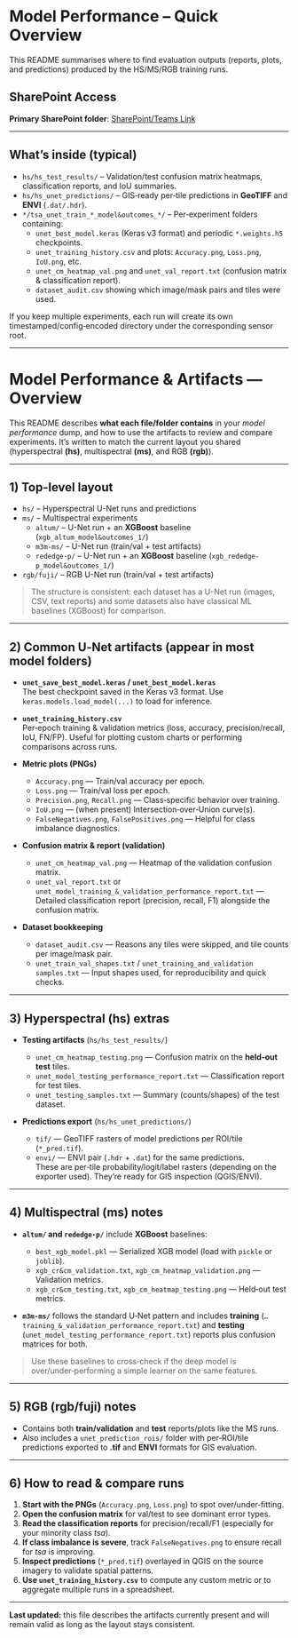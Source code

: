 # Model Performance – Quick Overview

This README summarises where to find evaluation outputs (reports, plots, and predictions) produced by the HS/MS/RGB training runs.

## SharePoint Access
**Primary SharePoint folder**: [SharePoint/Teams Link](https://csuprod.sharepoint.com/:f:/r/sites/RSRCH-WeedDataShared/Shared%20Documents/General/TSA-Drone-AI-Detection?csf=1&web=1&e=tYbznU)

---

## What’s inside (typical)
- `hs/hs_test_results/` – Validation/test confusion matrix heatmaps, classification reports, and IoU summaries.
- `hs/hs_unet_predictions/` – GIS‑ready per‑tile predictions in **GeoTIFF** and **ENVI** (`.dat/.hdr`).
- `*/tsa_unet_train_*_model&outcomes_*/` – Per‑experiment folders containing:
  - `unet_best_model.keras` (Keras v3 format) and periodic `*.weights.h5` checkpoints.
  - `unet_training_history.csv` and plots: `Accuracy.png`, `Loss.png`, `IoU.png`, etc.
  - `unet_cm_heatmap_val.png` and `unet_val_report.txt` (confusion matrix & classification report).
  - `dataset_audit.csv` showing which image/mask pairs and tiles were used.

If you keep multiple experiments, each run will create its own timestamped/config‑encoded directory under the corresponding sensor root.

---

# Model Performance & Artifacts — Overview

This README describes **what each file/folder contains** in your *model performance* dump, and how to use the artifacts to review and compare experiments. It’s written to match the current layout you shared (hyperspectral **(hs)**, multispectral **(ms)**, and RGB **(rgb)**).

---

## 1) Top-level layout

- `hs/` – Hyperspectral U-Net runs and predictions  
- `ms/` – Multispectral experiments  
  - `altum/` – U-Net run + an **XGBoost** baseline (`xgb_altum_model&outcomes_1/`)  
  - `m3m-ms/` – U-Net run (train/val + test artifacts)  
  - `rededge-p/` – U-Net run + an **XGBoost** baseline (`xgb_rededge-p_model&outcomes_1/`)  
- `rgb/fuji/` – RGB U-Net run (train/val + test artifacts)  

> The structure is consistent: each dataset has a U-Net run (images, CSV, text reports) and some datasets also have classical ML baselines (XGBoost) for comparison.

---

## 2) Common U‑Net artifacts (appear in most model folders)

- **`unet_save_best_model.keras` / `unet_best_model.keras`**  
  The best checkpoint saved in the Keras v3 format. Use `keras.models.load_model(...)` to load for inference.
  
- **`unet_training_history.csv`**  
  Per‑epoch training & validation metrics (loss, accuracy, precision/recall, IoU, FN/FP). Useful for plotting custom charts or performing comparisons across runs.

- **Metric plots (PNGs)**  
  - `Accuracy.png` — Train/val accuracy per epoch.  
  - `Loss.png` — Train/val loss per epoch.  
  - `Precision.png`, `Recall.png` — Class‑specific behavior over training.  
  - `IoU.png` — (when present) Intersection‑over‑Union curve(s).  
  - `FalseNegatives.png`, `FalsePositives.png` — Helpful for class imbalance diagnostics.

- **Confusion matrix & report (validation)**  
  - `unet_cm_heatmap_val.png` — Heatmap of the validation confusion matrix.  
  - `unet_val_report.txt` or `unet_model_training_&_validation_performance_report.txt` — Detailed classification report (precision, recall, F1) alongside the confusion matrix.

- **Dataset bookkeeping**  
  - `dataset_audit.csv` — Reasons any tiles were skipped, and tile counts per image/mask pair.  
  - `unet_train_val_shapes.txt` / `unet_training_and_validation samples.txt` — Input shapes used, for reproducibility and quick checks.

---

## 3) Hyperspectral (**hs**) extras

- **Testing artifacts** (`hs/hs_test_results/`)  
  - `unet_cm_heatmap_testing.png` — Confusion matrix on the **held‑out test** tiles.  
  - `unet_model_testing_performance_report.txt` — Classification report for test tiles.  
  - `unet_testing_samples.txt` — Summary (counts/shapes) of the test dataset.

- **Predictions export** (`hs/hs_unet_predictions/`)  
  - `tif/` — GeoTIFF rasters of model predictions per ROI/tile (`*_pred.tif`).  
  - `envi/` — ENVI pair (`.hdr` + `.dat`) for the same predictions.  
  These are per‑tile probability/logit/label rasters (depending on the exporter used). They’re ready for GIS inspection (QGIS/ENVI).

---

## 4) Multispectral (**ms**) notes

- **`altum/` and `rededge-p/`** include **XGBoost** baselines:  
  - `best_xgb_model.pkl` — Serialized XGB model (load with `pickle` or `joblib`).  
  - `xgb_cr&cm_validation.txt`, `xgb_cm_heatmap_validation.png` — Validation metrics.  
  - `xgb_cr&cm_testing.txt`, `xgb_cm_heatmap_testing.png` — Held‑out test metrics.

- **`m3m-ms/`** follows the standard U‑Net pattern and includes **training** (`…training_&_validation_performance_report.txt`) and **testing** (`unet_model_testing_performance_report.txt`) reports plus confusion matrices for both.

> Use these baselines to cross‑check if the deep model is over/under‑performing a simple learner on the same features.

---

## 5) RGB (**rgb/fuji**) notes

- Contains both **train/validation** and **test** reports/plots like the MS runs.  
- Also includes a `unet_prediction_rois/` folder with per‑ROI/tile predictions exported to **.tif** and **ENVI** formats for GIS evaluation.

---

## 6) How to read & compare runs

1. **Start with the PNGs** (`Accuracy.png`, `Loss.png`) to spot over/under‑fitting.  
2. **Open the confusion matrix** for val/test to see dominant error types.  
3. **Read the classification reports** for precision/recall/F1 (especially for your minority class *tsa*).  
4. **If class imbalance is severe**, track `FalseNegatives.png` to ensure recall for *tsa* is improving.  
5. **Inspect predictions** (`*_pred.tif`) overlayed in QGIS on the source imagery to validate spatial patterns.  
6. **Use `unet_training_history.csv`** to compute any custom metric or to aggregate multiple runs in a spreadsheet.

---

**Last updated:** this file describes the artifacts currently present and will remain valid as long as the layout stays consistent.

